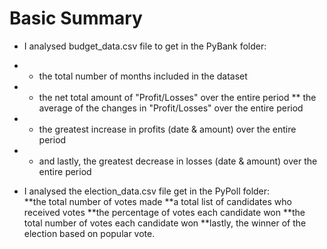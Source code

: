 # Basic Summary
*  I analysed budget_data.csv file to get in the PyBank folder:
* * the total number of months included in the dataset
* * the net total amount of "Profit/Losses" over the entire period
** the average of the changes in "Profit/Losses" over the entire period
* * the greatest increase in profits (date & amount) over the entire period
* * and lastly, the greatest decrease in losses (date & amount) over the entire period


* I analysed the election_data.csv file get in the PyPoll folder:  
**the total number of votes made
**a total list of candidates who received votes
**the percentage of votes each candidate won
**the total number of votes each candidate won
**lastly, the winner of the election based on popular vote.




